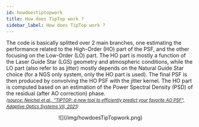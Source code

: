 ```yaml
---
id: howdoestiptopwork
title: How does TipTop work ?
sidebar_label: How does TipTop work ?
---
```


<p align="justify">

The code is basically splitted over 2 main branches, one estimating the performance related to the High-Order (HO) part of the PSF, and the other focusing on the Low-Order (LO) part. The HO part is mostly a function of the Laser Guide Star (LGS) geometry and atmospheric conditions, while the LO part (also refer to as jitter) mostly depends on the Natural Guide Star choice (for a NGS only system, only the HO part is used). The final PSF is then produced by convolving the HO PSF with the jitter kernel. The HO part is computed based on an estimation of the Power Spectral Density (PSD) of the residual (after AO correction) phase. <br/>
<em><small>(_[source: Neichel et al., "TIPTOP: a new tool to efficiently predict your favorite AO PSF", Adaptive Optics Systems VII, 2021](https://arxiv.org/abs/2101.06486))_</small></em>

</p>

<p align="center">
![](/img/howdoesTipTopwork.png)
</p>